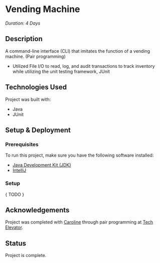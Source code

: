 # Vending Machine
_Duration: 4 Days_

## Description
A command-line interface (CLI) that imitates the function of a vending machine. (Pair programming)
- Utilized File I/O to read, log, and audit transactions to track inventory while utilizing the unit testing framework, JUnit

## Technologies Used
Project was built with:
- Java
- JUnit

## Setup & Deployment

### Prerequisites
To run this project, make sure you have the following software installed:

- [Java Development Kit (JDK)](https://www.oracle.com/java/technologies/)
- [IntelliJ](https://www.jetbrains.com/idea/)

### Setup
{ TODO }

## Acknowledgements
Project was completed with [Caroline](https://github.com/carolineglundy) through pair programming at [Tech Elevator](https://www.techelevator.com/).

## Status
Project is complete.
